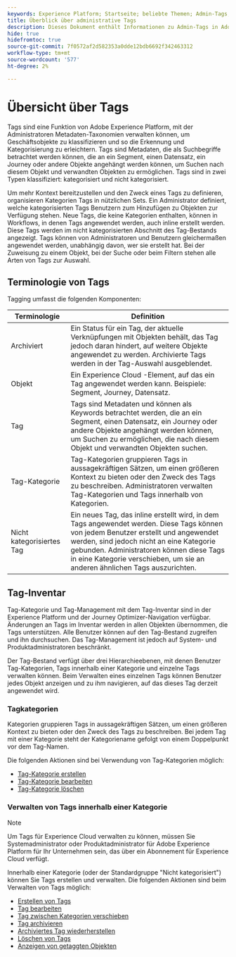 ```yaml
---
keywords: Experience Platform; Startseite; beliebte Themen; Admin-Tags; Tags
title: Überblick über administrative Tags
description: Dieses Dokument enthält Informationen zu Admin-Tags in Adobe Experience Platform
hide: true
hidefromtoc: true
source-git-commit: 7f0572af2d582353a0dde12bdb6692f342463312
workflow-type: tm+mt
source-wordcount: '577'
ht-degree: 2%

---
```


# Übersicht über Tags

Tags sind eine Funktion von Adobe Experience Platform, mit der Administratoren Metadaten-Taxonomien verwalten können, um Geschäftsobjekte zu klassifizieren und so die Erkennung und Kategorisierung zu erleichtern. Tags sind Metadaten, die als Suchbegriffe betrachtet werden können, die an ein Segment, einen Datensatz, ein Journey oder andere Objekte angehängt werden können, um Suchen nach diesem Objekt und verwandten Objekten zu ermöglichen. Tags sind in zwei Typen klassifiziert: kategorisiert und nicht kategorisiert.

Um mehr Kontext bereitzustellen und den Zweck eines Tags zu definieren, organisieren Kategorien Tags in nützlichen Sets. Ein Administrator definiert, welche kategorisierten Tags Benutzern zum Hinzufügen zu Objekten zur Verfügung stehen. Neue Tags, die keine Kategorien enthalten, können in Workflows, in denen Tags angewendet werden, auch inline erstellt werden. Diese Tags werden im nicht kategorisierten Abschnitt des Tag-Bestands angezeigt. Tags können von Administratoren und Benutzern gleichermaßen angewendet werden, unabhängig davon, wer sie erstellt hat. Bei der Zuweisung zu einem Objekt, bei der Suche oder beim Filtern stehen alle Arten von Tags zur Auswahl.

## Terminologie von Tags

Tagging umfasst die folgenden Komponenten:

| Terminologie | Definition |
| --- | --- |
| Archiviert | Ein Status für ein Tag, der aktuelle Verknüpfungen mit Objekten behält, das Tag jedoch daran hindert, auf weitere Objekte angewendet zu werden.  Archivierte Tags werden in der Tag-Auswahl ausgeblendet. |
| Objekt | Ein Experience Cloud -Element, auf das ein Tag angewendet werden kann.  Beispiele: Segment, Journey, Datensatz. |
| Tag | Tags sind Metadaten und können als Keywords betrachtet werden, die an ein Segment, einen Datensatz, ein Journey oder andere Objekte angehängt werden können, um Suchen zu ermöglichen, die nach diesem Objekt und verwandten Objekten suchen. |
| Tag-Kategorie | Tag-Kategorien gruppieren Tags in aussagekräftigen Sätzen, um einen größeren Kontext zu bieten oder den Zweck des Tags zu beschreiben.  Administratoren verwalten Tag-Kategorien und Tags innerhalb von Kategorien. |
| Nicht kategorisiertes Tag | Ein neues Tag, das inline erstellt wird, in dem Tags angewendet werden. Diese Tags können von jedem Benutzer erstellt und angewendet werden, sind jedoch nicht an eine Kategorie gebunden.  Administratoren können diese Tags in eine Kategorie verschieben, um sie an anderen ähnlichen Tags auszurichten. |

## Tag-Inventar

Tag-Kategorie und Tag-Management mit dem Tag-Inventar sind in der Experience Platform und der Journey Optimizer-Navigation verfügbar. Änderungen an Tags im Inventar werden in allen Objekten übernommen, die Tags unterstützen. Alle Benutzer können auf den Tag-Bestand zugreifen und ihn durchsuchen. Das Tag-Management ist jedoch auf System- und Produktadministratoren beschränkt.

Der Tag-Bestand verfügt über drei Hierarchieebenen, mit denen Benutzer Tag-Kategorien, Tags innerhalb einer Kategorie und einzelne Tags verwalten können. Beim Verwalten eines einzelnen Tags können Benutzer jedes Objekt anzeigen und zu ihm navigieren, auf das dieses Tag derzeit angewendet wird.

### Tagkategorien

Kategorien gruppieren Tags in aussagekräftigen Sätzen, um einen größeren Kontext zu bieten oder den Zweck des Tags zu beschreiben. Bei jedem Tag mit einer Kategorie steht der Kategoriename gefolgt von einem Doppelpunkt vor dem Tag-Namen.

Die folgenden Aktionen sind bei Verwendung von Tag-Kategorien möglich:

* [Tag-Kategorie erstellen](./ui/tags-categories.md#create-tag-category)
* [Tag-Kategorie bearbeiten](./ui/tags-categories.md#edit-tag-category-edit-tag-category)
* [Tag-Kategorie löschen](./ui/tags-categories.md#delete-tag-category-delete-tag-category)

### Verwalten von Tags innerhalb einer Kategorie

>[!NOTE]
>
>Um Tags für Experience Cloud verwalten zu können, müssen Sie Systemadministrator oder Produktadministrator für Adobe Experience Platform für Ihr Unternehmen sein, das über ein Abonnement für Experience Cloud verfügt.

Innerhalb einer Kategorie (oder der Standardgruppe &quot;Nicht kategorisiert&quot;) können Sie Tags erstellen und verwalten. Die folgenden Aktionen sind beim Verwalten von Tags möglich:

* [Erstellen von Tags](./ui/managing-tags.md#create-a-tag-create-tag)
* [Tag bearbeiten](./ui/managing-tags.md#edit-a-tag-edit-tag)
* [Tag zwischen Kategorien verschieben](./ui/managing-tags.md#move-a-tag-between-categories-move-tag)
* [Tag archivieren](./ui/managing-tags.md#archive-a-tag-archive-tag)
* [Archiviertes Tag wiederherstellen](./ui/managing-tags.md#restore-an-archived-tag-restore-archived-tag)
* [Löschen von Tags](./ui/managing-tags.md#delete-a-tag-delete-tag)
* [Anzeigen von getaggten Objekten](./ui/managing-tags.md#viewing-tagged-objects-view-tagged)

